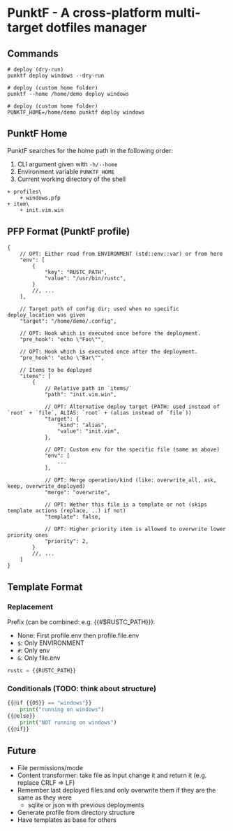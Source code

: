 # PunktF - A cross-platform multi-target dotfiles manager 

## Commands

```shell
# deploy (dry-run)
punktf deploy windows --dry-run

# deploy (custom home folder)
punktf --home /home/demo deploy windows

# deploy (custom home folder)
PUNKTF_HOME=/home/demo punktf deploy windows
```

## PunktF Home

PunktF searches for the home path in the following order:

1) CLI argument given with `-h/--home`
2) Environment variable `PUNKTF_HOME`
3) Current working directory of the shell

```
+ profiles\
	+ windows.pfp
+ item\
	+ init.vim.win
```

## PFP Format (PunktF profile)

```json5
{
	// OPT: Either read from ENVIRONMENT (std::env::var) or from here
	"env": [
		{
			"key": "RUSTC_PATH",
			"value": "/usr/bin/rustc",
		}
		//, ...
	],

	// Target path of config dir; used when no specific deploy_location was given
	"target": "/home/demo/.config",

	// OPT: Hook which is executed once before the deployment.
	"pre_hook": "echo \"Foo\"",

	// OPT: Hook which is executed once after the deployment.
	"pre_hook": "echo \"Bar\"",

	// Items to be deployed
	"items": [
		{
			// Relative path in `items/`
			"path": "init.vim.win",

			// OPT: Alternative deploy target (PATH: used instead of `root` + `file`, ALIAS: `root` + (alias instead of `file`))
			"target": {
				"kind": "alias",
				"value": "init.vim",
			},

			// OPT: Custom env for the specific file (same as above)
			"env": [
				...
			],

			// OPT: Merge operation/kind (like: overwrite_all, ask, keep, overwrite_deployed)
			"merge": "overwrite",

			// OPT: Wether this file is a template or not (skips template actions (replace, ..) if not)
			"template": false,

			// OPT: Higher priority item is allowed to overwrite lower priority ones
			"priority": 2,
		}
		//, ...
	]
}
```

## Template Format

### Replacement

Prefix (can be combined: e.g. {{#$RUSTC_PATH}}):

- None: First profile.env then profile.file.env
- `$`: Only ENVIRONMENT
- `#`: Only env
- `&`: Only file.env

```python
rustc = {{RUSTC_PATH}}
```

### Conditionals (TODO: think about structure)

```python
{{@if {{OS}} == "windows"}}
	print("running on windows")
{{@else}}
	print("NOT running on windows")
{{@if}}
```

## Future

- File permissions/mode
- Content transformer: take file as input change it and return it (e.g. replace CRLF => LF)
- Remember last deployed files and only overwrite them if they are the same as they were
	- sqlite or json with previous deployments
- Generate profile from directory structure
- Have templates as base for others
